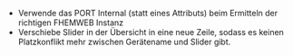* Verwende das PORT Internal (statt eines Attributs) beim Ermitteln der richtigen FHEMWEB Instanz
* Verschiebe Slider in der Übersicht in eine neue Zeile, sodass es keinen Platzkonflikt mehr zwischen Gerätename und Slider gibt.